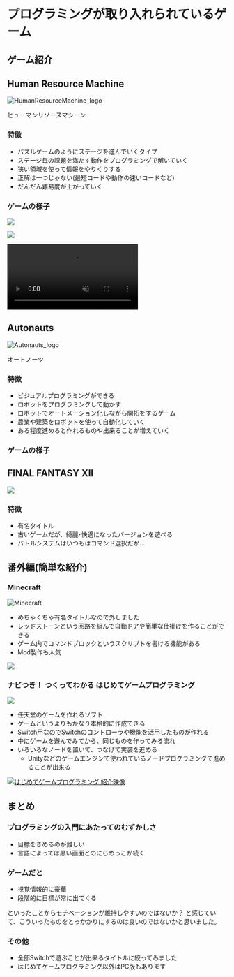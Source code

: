 # プログラミングが取り入れられているゲーム

## ゲーム紹介

## Human Resource Machine

![HumanResourceMachine_logo](images/HumanResourceMachine_logo.png)

ヒューマンリソースマシーン

### 特徴

- パズルゲームのようにステージを進んでいくタイプ
- ステージ毎の課題を満たす動作をプログラミングで解いていく
- 狭い領域を使って情報をやりくりする
- 正解は一つじゃない(最短コードや動作の速いコードなど)
- だんだん難易度が上がっていく

### ゲームの様子

![](images/HumanResouceMachine_stage.png)

![](images/HumanResouceMachine_error.png)

<div><video controls src="./videos/HumanResouceMachine_movie.mp4" muted="false"></video></div>

## Autonauts

![Autonauts_logo](images/Autonauts_logo.png)

オートノーツ

### 特徴

- ビジュアルプログラミングができる
- ロボットをプログラミングして動かす
- ロボットでオートメーション化しながら開拓をするゲーム
- 農業や建築をロボットを使って自動化していく
- ある程度進めると作れるものや出来ることが増えていく

### ゲームの様子

## FINAL FANTASY XII

![](images/FF12_logo.png)

### 特徴

- 有名タイトル
- 古いゲームだが、綺麗･快適になったバージョンを遊べる
- バトルシステムはいつもはコマンド選択だが…

## 番外編(簡単な紹介)

### Minecraft

![Minecraft](images/Minecraft_logo.png)

- めちゃくちゃ有名タイトルなので外しました
- レッドストーンという回路を組んで自動ドアや簡単な仕掛けを作ることができる
- ゲーム内でコマンドブロックというスクリプトを書ける機能がある
- Mod製作も人気

![](images/Minecraft_command_block.png)

### ナビつき！ つくってわかる はじめてゲームプログラミング

![](images/Nintendo_navi_logo.png)

- 任天堂のゲームを作れるソフト
- ゲームというよりもかなり本格的に作成できる
- Switch用なのでSwitchのコントローラや機能を活用したものが作れる
- 中にゲームを遊んでみてから、同じものを作ってみる流れ
- いろいろなノードを置いて、つなげて実装を進める
  - Unityなどのゲームエンジンて使われているノードプログラミングで進めることが出来る

[![はじめてゲームプログラミング 紹介映像](http://img.youtube.com/vi/N9SvKfrmwUw/0.jpg)](https://www.youtube.com/watch?v=N9SvKfrmwUw)

## まとめ

### プログラミングの入門にあたってのむずかしさ

- 目標をきめるのが難しい
- 言語によっては黒い画面とのにらめっこが続く

### ゲームだと

- 視覚情報的に豪華
- 段階的に目標が常に出てくる

といったことからモチベーションが維持しやすいのではないか？
と感じていて、こういったものをとっかかりにするのは良いのではないかと思いました。

### その他

- 全部Switchで遊ぶことが出来るタイトルに絞ってみました
- はじめてゲームプログラミング以外はPC版もあります
